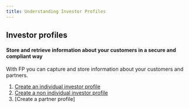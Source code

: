 ```yaml
---
title: Understanding Investor Profiles
---
```

## Investor profiles
#### Store and retrieve information about your customers in a secure and compliant way

With FP you can capture and store information about your customers and partners.

1. [Create an individual investor profile](/identity/profiles/individual-investor/)
2. [Create a non individual investor profile](/identity/profiles/non-individual-investor/)
3. [Create a partner profile]
